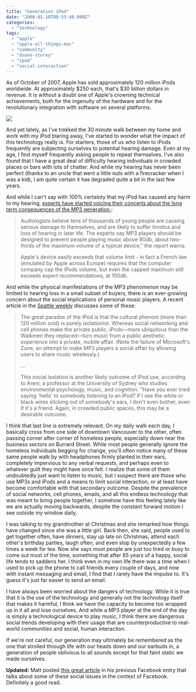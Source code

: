 ```yaml
---
title: "Generation iPod"
date: "2008-01-18T08:55:40.000Z"
categories: 
  - "technology"
tags: 
  - "apple"
  - "apple-all-things-mac"
  - "community"
  - "duane-storey"
  - "ipod"
  - "social-interaction"
---
```


As of October of 2007, Apple has sold approximately 120 million iPods worldwide. At approximately $250 each, that's $30 billion dollars in revenue. It is without a doubt one of Apple's crowning technical achievements, both for the ingenuity of the hardware and for the revolutionary integration with software on several platforms.

![](http://farm3.static.flickr.com/2314/1622374454_a9a9ff825c.jpg?v=0)

And yet lately, as I've trekked the 30 minute walk between my home and work with my iPod blaring away, I've started to wonder what the impact of this technology really is. For starters, those of us who listen to iPods frequently are subjecting ourselves to potential hearing damage. Even at my age, I find myself frequently asking people to repeat themselves. I've also found that I have a great deal of difficulty hearing individuals in crowded places or bars with lots of chatter. And while my hearing has never been perfect (thanks to an uncle that went a little nuts with a firecracker when I was a kid), I am quite certain it has degraded quite a bit in the last few years.

And while I can't say with 100% certainty that my iPod has caused any harm to my hearing, [experts have started voicing their concerts about the long term consequences of the MP3 generation.](http://www.macworld.co.uk/news/index.cfm?NewsID=11524&Page=1&pagePos=1):

> Audiologists believe tens of thousands of young people are causing serious damage to themselves, and are likely to suffer tinnitus and loss of hearing in later life. The experts say MP3 players should be designed to prevent people playing music above 90db, about two-thirds of the maximum volume of a typical device," the report warns.
> 
> Apple's device easily exceeds that volume limit - in fact a French law (emulated by Apple across Europe) requires that the computer company cap the iPods volume, but even the capped maximum still exceeds expert recommendations, at 100db.

And while the physical manifestations of the MP3 phenomenon may be limited to hearing loss in a small subset of buyers, there is an ever-growing concern about the social implications of personal music players. A recent article in the [Seattle weekly](http://www.seattleweekly.com/2008-01-16/music/ipod-backlash.php) discusses some of these:

> The great paradox of the iPod is that the cultural phenom (more than 120 million sold) is purely isolationist. Whereas social networking and cell phones make the private public, iPods—more ubiquitous than the Walkmen they replaced—turn music from a public aesthetic experience into a private, mobile affair. (Note the failure of Microsoft's Zune, an attempt to make MP3 players a social affair by allowing users to share music wirelessly.)
> 
> ...
> 
> This social isolation is another likely outcome of iPod use, according to Areni, a professor at the University of Sydney who studies environmental psychology, music, and cognition. "Have you ever tried saying 'hello' to somebody listening to an iPod? If I see the white or black wires sticking out of somebody's ears, I don't even bother, even if it's a friend. Again, in crowded public spaces, this may be a desirable outcome.

I think that last line is extremely relevant. On my daily walk each day, I basically cross from one side of downtown Vancouver to the other, often passing corner after corner of homeless people, especially down near the business sectors on Burrard Street. While most people generally ignore the homeless individuals begging for change, you'll often notice many of these same people walk by with headphones firmly planted in their ears, completely impervious to any verbal requests, and perhaps even to whatever guilt they might have once felt. I realize that some of them undoubtedly just want to listen to music, but I suspect there are those who use MP3s and iPods and a means to limit social interaction, or at least have become comfortable with that secondary outcome. Despite the prevalence of social networks, cell phones, emails, and all this endless technology that was meant to bring people together, I somehow have this feeling lately like we are actually moving backwards, despite the constant forward motion I see outside my window daily.

I was talking to my grandmother at Christmas and she remarked how things have changed since she was a little girl. Back then, she said, people used to get together often, have dinners, stay up late on Christmas, attend each other's birthday parties, laugh often, and even stop by unexpectedly a few times a week for tea. Now she says most people are just too tired or busy to come out most of the time, something that after 85 years of a happy, social life tends to saddens her. I think even in my own life there was a time when I used to pick up the phone to call friends every couple of days, and now with instant messaging and email, I find that I rarely have the impulse to. It's guess it's just far easier to send an email.

I have always been worried about the dangers of technology. While it is true that it is the use of the technology and generally not the technology itself that makes it harmful, I think we have the capacity to become too wrapped up in it all and lose ourselves. And while a MP3 player at the end of the day is simply a technological device to play music, I think there are dangerous social trends developing with their usage that are counterproductive to real-world communities and social, human interaction.

If we're not careful, our generation may ultimately be remembered as the one that strolled through life with our heads down and our earbuds in, a generation of people oblivious to all sounds except for that faint static we made ourselves.

**Updated:** Matt posted [this great article](http://www.guardian.co.uk/technology/2008/jan/14/facebook/print) in his previous Facebook entry that talks about some of these social issues in the context of Facebook. Definitely a good read.
